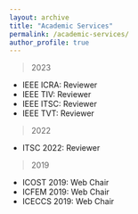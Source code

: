 ```yaml
---
layout: archive
title: "Academic Services"
permalink: /academic-services/
author_profile: true
---
```


>2023
- IEEE ICRA: Reviewer
- IEEE TIV: Reviewer
- IEEE ITSC: Reviewer
- IEEE TVT: Reviewer

>2022
- ITSC 2022: Reviewer

>2019 
- ICOST 2019: Web Chair
- ICFEM 2019: Web Chair
- ICECCS 2019: Web Chair
